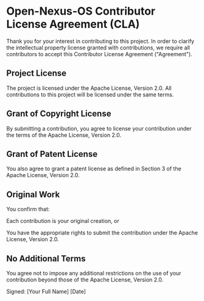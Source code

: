 # Open-Nexus-OS Contributor License Agreement (CLA)

Thank you for your interest in contributing to this project. In order to clarify the intellectual property license granted with contributions, we require all contributors to accept this Contributor License Agreement ("Agreement").

## Project License

The project is licensed under the Apache License, Version 2.0. All contributions to this project will be licensed under the same terms.

## Grant of Copyright License

By submitting a contribution, you agree to license your contribution under the terms of the Apache License, Version 2.0.

## Grant of Patent License

You also agree to grant a patent license as defined in Section 3 of the Apache License, Version 2.0.

## Original Work

You confirm that:

Each contribution is your original creation, or

You have the appropriate rights to submit the contribution under the Apache License, Version 2.0.

## No Additional Terms

You agree not to impose any additional restrictions on the use of your contribution beyond those of the Apache License, Version 2.0.

Signed: [Your Full Name] [Date]
